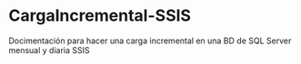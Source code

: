 # CargaIncremental-SSIS
Docimentación para hacer una carga incremental en una BD de SQL Server mensual y diaria SSIS
